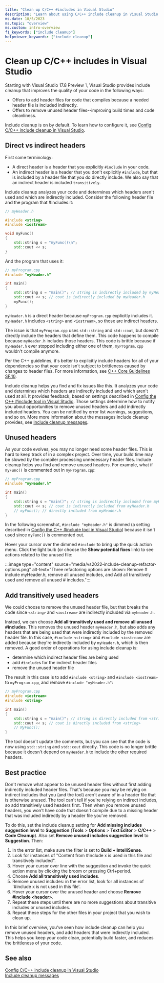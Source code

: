 ```yaml
---
title: "Clean up C/C++ #includes in Visual Studio"
description: "Learn about using C/C++ include cleanup in Visual Studio to remove unused headers, and transitively add indirect headers needed in your project."
ms.date: 10/5/2023
ms.topic: "overview"
ms.custom: intro-overview
f1_keywords: ["include cleanup"]
helpviewer_keywords: ["include cleanup"]
---
```

# Clean up C/C++ includes in Visual Studio

Starting with Visual Studio 17.8 Preview 1, Visual Studio provides include cleanup that improves the quality of your code in the following ways:

- Offers to add header files for code that compiles because a needed header file is included indirectly.
- Offers to remove unused header files--improving build times and code cleanliness.

Include cleanup is on by default. To learn how to configure it, see [Config C/C++ include cleanup in Visual Studio](include-cleanup-config.md).

## Direct vs indirect headers

First some terminology:

- A direct header is a header that you explicitly `#include` in your code.
- An indirect header is a header that you don't explicitly `#include`, but that is included by a header file that you do directly include. We also say that an indirect header is included `transitively`.

Include cleanup analyzes your code and determines which headers aren't used and which are indirectly included. Consider the following header file and the program that #includes it:

```cpp
// myHeader.h

#include <string>
#include <iostream>

void myFunc()
{
    std::string s = "myFunc()\n";
    std::cout << s;
}
```

And the program that uses it:

```cpp
// myProgram.cpp
#include "myHeader.h"

int main()
{
    std::string s = "main()"; // string is indirectly included by myHeader.h
    std::cout << s; // cout is indirectly included by myHeader.h
    myFunc();
}
```

`myHeader.h` is a direct header because `myProgram.cpp` explicitly includes it. `myHeader.h` includes `<string>` and `<iostream>`, so those are indirect headers.

The issue is that `myProgram.cpp` uses `std::string` and `std::cout`, but doesn't directly include the headers that define them. This code happens to compile because `myHeader.h` includes those headers. This code is brittle because if `myHeader.h` ever stopped including either one of them, `myProgram.cpp` wouldn't compile anymore.

Per the C++ guidelines, it's better to explicitly include headers for all of your dependencies so that your code isn't subject to brittleness caused by changes to header files. For more information, see [C++ Core Guidelines SF.10](https://isocpp.github.io/CppCoreGuidelines/CppCoreGuidelines#sf10-avoid-dependencies-on-implicitly-included-names).

Include cleanup helps you find and fix issues like this. It analyzes your code and determines which headers are indirectly included and which aren't used at all. It provides feedback, based on settings described in [Config the C++ #include tool in Visual Studio](include-cleanup-config.md). Those settings determine how to notify you about opportunities to remove unused headers and add indirectly included headers. You can be notified by error list warnings, suggestions, and so on. More more information about the messages include cleanup provides, see [Include cleanup messages](include-cleanup-messages.md).

## Unused headers

As your code evolves, you may no longer need some header files. This is hard to keep track of in a complex project. Over time, your build time may be slowed by the compiler processing unnecessary header files. Include cleanup helps you find and remove unused headers. For example, what if `myFunc()` is commented out in `myProgram.cpp`:

```cpp
// myProgram.cpp
#include "myHeader.h"

int main()
{
    std::string s = "main()"; // string is indirectly included from myHeader.h
    std::cout << s; // cout is indirectly included from myHeader.h
    // myFunc(); // directly included from myHeader.h
}
```

In the following screenshot, `#include "myHeader.h"` is dimmed (a setting described in [Config the C++ #include tool in Visual Studio](include-cleanup-config.md)) because it isn't used since `myFunc()` is commented out.

Hover your cursor over the dimmed `#include` to bring up the quick action menu. Click the light bulb (or choose the **Show potential fixes** link) to see actions related to the unused file:

:::image type="content" source="media/vs2022-include-cleanup-refactor-options.png" alt-text="Three refactoring options are shown: Remove # include myHeader.h, remove all unused includes, and Add all transitively used and remove all unused # includes.":::

## Add transitively used headers

We could choose to remove the unused header file, but that breaks the code since `<string>` and `<iostream>` are indirectly included via `myheader.h`.

Instead, we can choose **Add all transitively used and remove all unused #includes**. This removes the unused header `myHeader.h`, but also adds any headers that are being used that were indirectly included by the removed header file. In this case, `#include <string>` and `#include <iostream>` are added because they're indirectly included by `myHeader.h`, which is then removed. A good order of operations for using include cleanup is:

- determine which indirect header files are being used
- add `#include`s for the indirect header files
- remove the unused header file

The result in this case is to add `#include <string>` and `#include <iostream>` to `myProgram.cpp`, and remove `#include "myHeader.h"`:

```cpp
// myProgram.cpp
#include <iostream>
#include <string>

int main()
{
    std::string s = "main()"; // string is directly included from <string>
    std::cout << s; // cout is directly included from <string>
    // MyFunc();
}
```

The tool doesn't update the comments, but you can see that the code is now using `std::string` and `std::cout` directly. This code is no longer brittle because it doesn't depend on `myHeader.h` to include the other required headers.

## Best practice

Don't remove what appear to be unused header files without first adding indirectly included header files. That's because you may be relying on indirect includes that you (and the tool) aren't aware of in a header file that is otherwise unused. The tool can't tell if you're relying on indirect includes, so add transitively used headers first. Then when you remove unused headers, you won't have code that doesn't compile due to a missing header that was included indirectly by a header file you've removed.

To do this, set the include cleanup setting for **Add missing includes suggestion level** to **Suggestion** (**Tools** > **Options** > **Text Editor** > **C/C++** > **Code Cleanup**). Also set **Remove unused includes suggestion level** to **Suggestion**.  Then:

1. In the error list, make sure the filter is set to **Build + IntelliSense**.
1. Look for instances of "Content from #include x is used in this file and transitively included".
1. Hover your cursor over line with the suggestion and invoke the quick action menu by clicking the broom or pressing Ctrl+period.
1. Choose **Add all transitively used includes**.
1. Remove unused includes: in the error list, look for all instances of `#include x is not used in this file'.
1. Hover your cursor over the unused header and choose **Remove #include \<header\>**.
1. Repeat these steps until there are no more suggestions about transitive includes or unused includes.
1. Repeat these steps for the other files in your project that you wish to clean up.

In this brief overview, you've seen how include cleanup can help you remove unused headers, and add headers that were indirectly included. This helps you keep your code clean, potentially build faster, and reduces the brittleness of your code.

## See also

[Config C/C++ include cleanup in Visual Studio](include-cleanup-config.md)\
[Include cleanup messages](include-cleanup-messages.md)